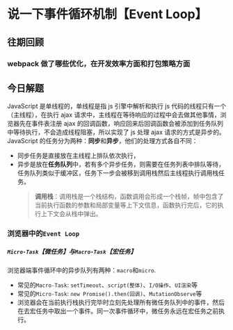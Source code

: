 # 说一下事件循环机制【Event Loop】

## 往期回顾

### webpack 做了哪些优化，在开发效率方面和打包策略方面

## 今日解题

JavaScript 是单线程的，单线程是指 js 引擎中解析和执行 js 代码的线程只有一个（主线程），在执行 ajax 请求中，主线程在等待响应的过程中会去做其他事情，浏览器先在事件表注册 ajax 的回调函数，响应回来后回调函数会被添加到任务队列中等待执行，不会造成线程阻塞，所以实现了 js 处理 ajax 请求的方式是异步的。  
JavaScript 的任务分为两种：**同步**和**异步**，他们的处理方式各自不同：

- 同步任务是直接放在主线程上排队依次执行，
- 异步是放在**任务队列**中，若有多个异步任务，则需要在任务列表中排队等待，任务队列类似于缓冲区，任务下一步会被移到调用栈然后主线程执行调用栈任务。
  > **调用栈**：调用栈是一个栈结构，函数调用会形成一个栈帧，帧中包含了当前执行函数的参数和局部变量等上下文信息，函数执行完后，它的执行上下文会从栈中弹出。

### 浏览器中的`Event Loop`

##### `Micro-Task`【微任务】与`Macro-Task`【宏任务】

浏览器端事件循环中的异步队列有两种：`macro`和`micro`.

- 常见的`Macro-Task`: `setTimeout`、`script(整体)`、`I/O操作`、`UI渲染`等
- 常见的`Micro-Task`: `new Promise().then(回调)`、`MutationObserve`等
- 浏览器会在当前执行栈执行完毕时立刻先处理所有微任务队列中的事件，然后在去宏任务中取出一个事件。同一次事件循环中，微任务永远在宏任务之前执行。
